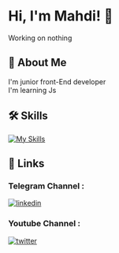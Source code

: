 # Hi, I'm Mahdi! 👋
Working on nothing

## 🚀 About Me

I'm junior front-End developer \
I'm learning Js




## 🛠 Skills
[![My Skills](https://skillicons.dev/icons?i=js,html,css,git,github,ps,tailwind,scss)](https://skillicons.dev)

## 🔗 Links

### Telegram Channel :
[![linkedin](https://img.shields.io/badge/telegram-0A66C2?style=for-the-badge&logo=telegram&logoColor=white)](https://t.me/CleverDevs) 
### Youtube Channel :
[![twitter](https://img.shields.io/badge/youtube-ff0000?style=for-the-badge&logo=youtube&logoColor=white)](https://www.youtube.com/channel/UCqgreCj7iTFHe2c5pF7WxmQ/)


